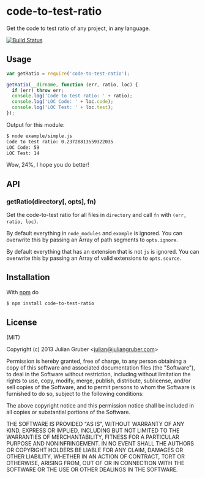 
# code-to-test-ratio

Get the code to test ratio of any project, in any language.

[![Build Status](https://travis-ci.org/juliangruber/code-to-test-ratio.png?branch=master)](https://travis-ci.org/juliangruber/code-to-test-ratio)

## Usage

```js
var getRatio = require('code-to-test-ratio');

getRatio(__dirname, function (err, ratio, loc) {
  if (err) throw err;
  console.log('Code to test ratio: ' + ratio);
  console.log('LOC Code: ' + loc.code);
  console.log('LOC Test: ' + loc.test);
});
```

Output for this module:

```bash
$ node example/simple.js
Code to test ratio: 0.23728813559322035
LOC Code: 59
LOC Test: 14
```

Wow, 24%, I hope you do better!

## API

### getRatio(directory[, opts], fn)

Get the code-to-test ratio for all files in `directory` and call `fn` with
`(err, ratio, loc)`.

By default everything in `node_modules` and `example` is ignored.
You can overwrite this by passing an Array of path segments to
`opts.ignore`.

By default everything that has an extension that is not `js` is ignored.
You can overwrite this by passing an Array of valid extensions to
`opts.source`.

## Installation

With [npm](http://npmjs.org) do

```bash
$ npm install code-to-test-ratio
```

## License

(MIT)

Copyright (c) 2013 Julian Gruber &lt;julian@juliangruber.com&gt;

Permission is hereby granted, free of charge, to any person obtaining a copy of
this software and associated documentation files (the "Software"), to deal in
the Software without restriction, including without limitation the rights to
use, copy, modify, merge, publish, distribute, sublicense, and/or sell copies
of the Software, and to permit persons to whom the Software is furnished to do
so, subject to the following conditions:

The above copyright notice and this permission notice shall be included in all
copies or substantial portions of the Software.

THE SOFTWARE IS PROVIDED "AS IS", WITHOUT WARRANTY OF ANY KIND, EXPRESS OR
IMPLIED, INCLUDING BUT NOT LIMITED TO THE WARRANTIES OF MERCHANTABILITY,
FITNESS FOR A PARTICULAR PURPOSE AND NONINFRINGEMENT. IN NO EVENT SHALL THE
AUTHORS OR COPYRIGHT HOLDERS BE LIABLE FOR ANY CLAIM, DAMAGES OR OTHER
LIABILITY, WHETHER IN AN ACTION OF CONTRACT, TORT OR OTHERWISE, ARISING FROM,
OUT OF OR IN CONNECTION WITH THE SOFTWARE OR THE USE OR OTHER DEALINGS IN THE
SOFTWARE.
